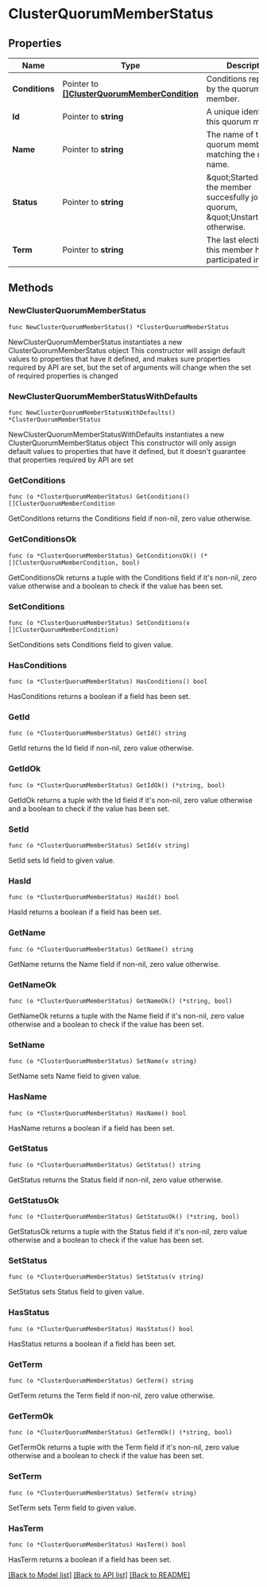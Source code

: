 # ClusterQuorumMemberStatus

## Properties

Name | Type | Description | Notes
------------ | ------------- | ------------- | -------------
**Conditions** | Pointer to [**[]ClusterQuorumMemberCondition**](ClusterQuorumMemberCondition.md) | Conditions reported by the quorum member. | [optional] 
**Id** | Pointer to **string** | A unique identifier for this quorum member. | [optional] 
**Name** | Pointer to **string** | The name of the quorum member, matching the node name. | [optional] 
**Status** | Pointer to **string** | \&quot;Started\&quot; if the member succesfully joined the quorum, \&quot;Unstarted\&quot; otherwise. | [optional] 
**Term** | Pointer to **string** | The last election term this member has participated in. | [optional] 

## Methods

### NewClusterQuorumMemberStatus

`func NewClusterQuorumMemberStatus() *ClusterQuorumMemberStatus`

NewClusterQuorumMemberStatus instantiates a new ClusterQuorumMemberStatus object
This constructor will assign default values to properties that have it defined,
and makes sure properties required by API are set, but the set of arguments
will change when the set of required properties is changed

### NewClusterQuorumMemberStatusWithDefaults

`func NewClusterQuorumMemberStatusWithDefaults() *ClusterQuorumMemberStatus`

NewClusterQuorumMemberStatusWithDefaults instantiates a new ClusterQuorumMemberStatus object
This constructor will only assign default values to properties that have it defined,
but it doesn't guarantee that properties required by API are set

### GetConditions

`func (o *ClusterQuorumMemberStatus) GetConditions() []ClusterQuorumMemberCondition`

GetConditions returns the Conditions field if non-nil, zero value otherwise.

### GetConditionsOk

`func (o *ClusterQuorumMemberStatus) GetConditionsOk() (*[]ClusterQuorumMemberCondition, bool)`

GetConditionsOk returns a tuple with the Conditions field if it's non-nil, zero value otherwise
and a boolean to check if the value has been set.

### SetConditions

`func (o *ClusterQuorumMemberStatus) SetConditions(v []ClusterQuorumMemberCondition)`

SetConditions sets Conditions field to given value.

### HasConditions

`func (o *ClusterQuorumMemberStatus) HasConditions() bool`

HasConditions returns a boolean if a field has been set.

### GetId

`func (o *ClusterQuorumMemberStatus) GetId() string`

GetId returns the Id field if non-nil, zero value otherwise.

### GetIdOk

`func (o *ClusterQuorumMemberStatus) GetIdOk() (*string, bool)`

GetIdOk returns a tuple with the Id field if it's non-nil, zero value otherwise
and a boolean to check if the value has been set.

### SetId

`func (o *ClusterQuorumMemberStatus) SetId(v string)`

SetId sets Id field to given value.

### HasId

`func (o *ClusterQuorumMemberStatus) HasId() bool`

HasId returns a boolean if a field has been set.

### GetName

`func (o *ClusterQuorumMemberStatus) GetName() string`

GetName returns the Name field if non-nil, zero value otherwise.

### GetNameOk

`func (o *ClusterQuorumMemberStatus) GetNameOk() (*string, bool)`

GetNameOk returns a tuple with the Name field if it's non-nil, zero value otherwise
and a boolean to check if the value has been set.

### SetName

`func (o *ClusterQuorumMemberStatus) SetName(v string)`

SetName sets Name field to given value.

### HasName

`func (o *ClusterQuorumMemberStatus) HasName() bool`

HasName returns a boolean if a field has been set.

### GetStatus

`func (o *ClusterQuorumMemberStatus) GetStatus() string`

GetStatus returns the Status field if non-nil, zero value otherwise.

### GetStatusOk

`func (o *ClusterQuorumMemberStatus) GetStatusOk() (*string, bool)`

GetStatusOk returns a tuple with the Status field if it's non-nil, zero value otherwise
and a boolean to check if the value has been set.

### SetStatus

`func (o *ClusterQuorumMemberStatus) SetStatus(v string)`

SetStatus sets Status field to given value.

### HasStatus

`func (o *ClusterQuorumMemberStatus) HasStatus() bool`

HasStatus returns a boolean if a field has been set.

### GetTerm

`func (o *ClusterQuorumMemberStatus) GetTerm() string`

GetTerm returns the Term field if non-nil, zero value otherwise.

### GetTermOk

`func (o *ClusterQuorumMemberStatus) GetTermOk() (*string, bool)`

GetTermOk returns a tuple with the Term field if it's non-nil, zero value otherwise
and a boolean to check if the value has been set.

### SetTerm

`func (o *ClusterQuorumMemberStatus) SetTerm(v string)`

SetTerm sets Term field to given value.

### HasTerm

`func (o *ClusterQuorumMemberStatus) HasTerm() bool`

HasTerm returns a boolean if a field has been set.


[[Back to Model list]](../README.md#documentation-for-models) [[Back to API list]](../README.md#documentation-for-api-endpoints) [[Back to README]](../README.md)


